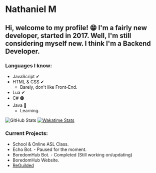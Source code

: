 # Nathaniel M
Hi, welcome to my profile! 😁 I'm a fairly new developer, started in 2017. Well, I'm still considering myself new. I think I'm a Backend Developer.
---
### Languages I know:
* JavaScript ✔
* HTML & CSS ✔
	* Barely, don't like Front-End.
* Lua ✔
* C# 🟠
* Java 📑
	* Learning.

![GitHub Stats](https://github-readme-stats.vercel.app/api?username=ItzNxthaniel&bg_color=202020&title_color=cc3333&text_color=ffffff&icon_color=cc3333&hide_border=true&count_private=true&show_icons=true)
[![Wakatime Stats](https://github-readme-stats.vercel.app/api/wakatime?username=ItzNxthaniel&bg_color=202020&title_color=cc3333&text_color=ffffff&hide_border=true&layout=compact)](https://wakatime.com/@ItzNxthaniel)

### Current Projects:
* School & Online ASL Class.
* Echo Bot. - Paused for the moment.
* BoredomHub Bot. - Completed (Still working on/updating)
* BoredomHub Website.
* [ReGuilded](https://github.com/ReGuilded)
